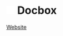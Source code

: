 

<h1> 
<img src="assets/box.svg" width="22px" height="22px" />
Docbox 
</h1>

[Website](https://docbox-nz.pages.dev/)


